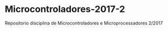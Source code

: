 # Microcontroladores-2017-2
Repositorio disciplina de Microcontroladores e Microprocessadores 2/2017
